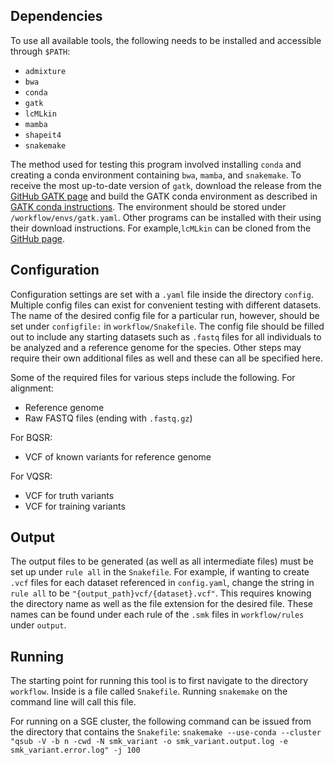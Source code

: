 ## Dependencies

To use all available tools, the following needs to be installed and accessible through `$PATH`:
* `admixture`
* `bwa`
* `conda`
* `gatk`
* `lcMLkin`
* `mamba`
* `shapeit4`
* `snakemake`

The method used for testing this program involved installing `conda` and creating a conda environment containing `bwa`, `mamba`, and `snakemake`. To receive the most up-to-date version of `gatk`, download the release from the [GitHub GATK page](https://github.com/broadinstitute/gatk/releases) and build the GATK conda environment as described in [GATK conda instructions](https://gatk.broadinstitute.org/hc/en-us/articles/360035889851--How-to-Install-and-use-Conda-for-GATK4). The environment should be stored under `/workflow/envs/gatk.yaml`. Other programs can be installed with their using their download instructions. For example,`lcMLkin` can be cloned from the [GitHub page](https://github.com/COMBINE-lab/maximum-likelihood-relatedness-estimation).


## Configuration

Configuration settings are set with a `.yaml` file inside the directory `config`. Multiple config files can exist for convenient testing with different datasets. The name of the desired config file for a particular run, however, should be set under `configfile:` in `workflow/Snakefile`. The config file should be filled out to include any starting datasets such as `.fastq` files for all individuals to be analyzed and a reference genome for the species. Other steps may require their own additional files as well and these can all be specified here. 

Some of the required files for various steps include the following.
For alignment:
* Reference genome
* Raw FASTQ files (ending with `.fastq.gz`)

For BQSR:
* VCF of known variants for reference genome

For VQSR:
* VCF for truth variants
* VCF for training variants


## Output

The output files to be generated (as well as all intermediate files) must be set up under `rule all` in the `Snakefile`. For example, if wanting to create `.vcf` files for each dataset referenced in `config.yaml`, change the string in `rule all` to be `"{output_path}vcf/{dataset}.vcf"`. This requires knowing the directory name as well as the file extension for the desired file. These names can be found under each rule of the `.smk` files in `workflow/rules` under `output`.


## Running

The starting point for running this tool is to first navigate to the directory `workflow`. Inside is a file called `Snakefile`. Running `snakemake` on the command line will call this file. 

For running on a SGE cluster, the following command can be issued from the directory that contains the `Snakefile`:
`snakemake --use-conda --cluster "qsub -V -b n -cwd -N smk_variant -o smk_variant.output.log -e smk_variant.error.log" -j 100`

